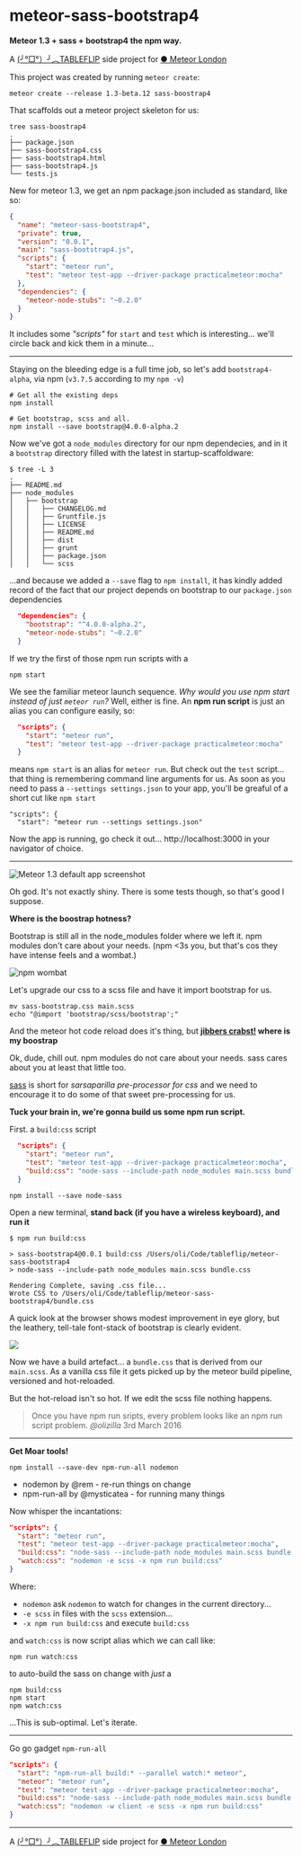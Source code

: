 # meteor-sass-bootstrap4

**Meteor 1.3 + sass + bootstrap4 the npm way.**

A [(╯°□°）╯︵TABLEFLIP](https://tableflip.io) side project for [● Meteor London](http://www.meetup.com/Meteor-London/)

This project was created by running `meteor create`:

```shell
meteor create --release 1.3-beta.12 sass-boostrap4
```

That scaffolds out a meteor project skeleton for us:

```shell
tree sass-boostrap4
.
├── package.json
├── sass-bootstrap4.css
├── sass-bootstrap4.html
├── sass-bootstrap4.js
└── tests.js
```

New for meteor 1.3, we get an npm package.json included as standard, like so:

```json
{
  "name": "meteor-sass-bootstrap4",
  "private": true,
  "version": "0.0.1",
  "main": "sass-bootstrap4.js",
  "scripts": {
    "start": "meteor run",
    "test": "meteor test-app --driver-package practicalmeteor:mocha"
  },
  "dependencies": {
    "meteor-node-stubs": "~0.2.0"
  }
}
```

It includes some _"scripts"_ for `start` and `test` which is interesting... we'll circle back and kick them in a minute...

---

Staying on the bleeding edge is a full time job, so let's add `bootstrap4-alpha`, via npm (`v3.7.5` according to my `npm -v`)

```shell
# Get all the existing deps
npm install

# Get bootstrap, scss and all.
npm install --save bootstrap@4.0.0-alpha.2
```

Now we've got a `node_modules` directory for our npm dependecies, and in it a `bootstrap` directory filled with the latest in startup-scaffoldware:

```shell
$ tree -L 3
.
├── README.md
├── node_modules
│   ├── bootstrap
│   │   ├── CHANGELOG.md
│   │   ├── Gruntfile.js
│   │   ├── LICENSE
│   │   ├── README.md
│   │   ├── dist
│   │   ├── grunt
│   │   ├── package.json
│   │   └── scss
```

...and because we added a `--save` flag to `npm install`, it has kindly added record of the fact that our project depends on bootstrap to our `package.json` dependencies

```json
  "dependencies": {
    "bootstrap": "^4.0.0-alpha.2",
    "meteor-node-stubs": "~0.2.0"
  }
```

If we try the first of those npm run scripts with a

```shell
npm start
```

We see the familiar meteor launch sequence. _Why would you use npm start instead of just `meteor run`?_ Well, either is fine. An **npm run script** is just an alias you can configure easily, so:


```json
  "scripts": {
    "start": "meteor run",
    "test": "meteor test-app --driver-package practicalmeteor:mocha"
  }
```

means `npm start` is an alias for `meteor run`. But check out the `test` script... that thing is remembering command line arguments for us. As soon as you need to pass a `--settings settings.json` to your app, you'll be greaful of a short cut like `npm start`

```
"scripts": {
  "start": "meteor run --settings settings.json"
```

Now the app is running, go check it out... http://localhost:3000 in your navigator of choice.

---

![Meteor 1.3 default app screenshot][1]

Oh god. It's not exactly shiny. There is some tests though, so that's good I suppose.

**Where is the boostrap hotness?**

Bootstrap is still all in the node_modules folder where we left it. npm modules don't care about your needs. (npm <3s you, but that's cos they have intense feels and a wombat.)

![npm wombat][2]

Let's upgrade our css to a scss file and have it import bootstrap for us.

```shell
mv sass-bootstrap.css main.scss
echo "@import 'bootstrap/scss/bootstrap';"
```

And the meteor hot code reload does it's thing, but **[jibbers crabst!][3] where is my boostrap**

Ok, dude, chill out. npm modules do not care about your needs. sass cares about you at least that little too.

[sass](http://sass-lang.com/) is short for _sarsaparilla pre-processor for css_ and we need to encourage it to do some of that sweet pre-processing for us.

**Tuck your brain in, we're gonna build us some npm run script.**

First. a `build:css` script

```json
  "scripts": {
    "start": "meteor run",
    "test": "meteor test-app --driver-package practicalmeteor:mocha",
    "build:css": "node-sass --include-path node_modules main.scss bundle.css"
  }
```

```shell
npm install --save node-sass
```

Open a new terminal, **stand back (if you have a wireless keyboard), and run it**

```shell
$ npm run build:css

> sass-bootstrap4@0.0.1 build:css /Users/oli/Code/tableflip/meteor-sass-bootstrap4
> node-sass --include-path node_modules main.scss bundle.css

Rendering Complete, saving .css file...
Wrote CSS to /Users/oli/Code/tableflip/meteor-sass-bootstrap4/bundle.css
```

A quick look at the browser shows modest improvement in eye glory, but the
leathery, tell-tale font-stack of bootstrap is clearly evident.

![][4]

Now we have a build artefact... a `bundle.css` that is derived from our `main.scss`.
As a vanilla css file it gets picked up by the meteor build pipeline, versioned and hot-reloaded.

But the hot-reload isn't so hot. If we edit the scss file nothing happens.

> Once you have npm run sripts, every problem looks like an npm run script problem.
_@olizilla_ 3rd March 2016

---

**Get Moar tools!**

```shell
npm install --save-dev npm-run-all nodemon
```

- nodemon by @rem - re-run things on change
- npm-run-all by @mysticatea - for running many things

Now whisper the incantations:

```json
"scripts": {
  "start": "meteor run",
  "test": "meteor test-app --driver-package practicalmeteor:mocha",
  "build:css": "node-sass --include-path node_modules main.scss bundle.css",
  "watch:css": "nodemon -e scss -x npm run build:css"
}
```

Where:
- `nodemon` ask `nodemon` to watch for changes in the current directory...
- `-e scss` in files with the `scss` extension...
- `-x npm run build:css` and execute `build:css`

and  `watch:css` is now script alias which we can call like:

```shell
npm run watch:css
```

to auto-build the sass on change with _just_ a

```
npm build:css
npm start
npm watch:css
```

...This is sub-optimal. Let's iterate.

---

Go go gadget `npm-run-all`

```json
"scripts": {
  "start": "npm-run-all build:* --parallel watch:* meteor",
  "meteor": "meteor run",
  "test": "meteor test-app --driver-package practicalmeteor:mocha",
  "build:css": "node-sass --include-path node_modules main.scss bundle.css",
  "watch:css": "nodemon -w client -e scss -x npm run build:css"
}
```


---

A [(╯°□°）╯︵TABLEFLIP](https://tableflip.io) side project for [● Meteor London](http://www.meetup.com/Meteor-London/)


[1]:https://cloud.githubusercontent.com/assets/58871/13501269/e2403c16-e15d-11e5-9ca0-ae5a73bb47d3.png
[2]:http://36.media.tumblr.com/1e63026e4211a6e7711fe95d5ff6b13e/tumblr_inline_nn489p271Z1t68bpr_500.png
[3]:http://wp.production.patheos.com/blogs/friendlyatheist/files/im/qiaVKwS.png
[4]:https://cloud.githubusercontent.com/assets/58871/13508865/b98fe38e-e180-11e5-8f8f-3ac925f5784c.png